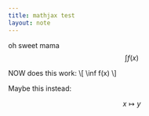 ```yaml
---
title: mathjax test
layout: note
---
```



oh sweet mama $$\int f(x)$$

NOW does this work: \\[ \inf f(x) \\]

Maybe this instead:

$$ x \mapsto y $$




